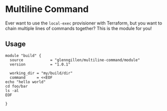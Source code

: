 # Multiline Command

Ever want to use the `local-exec` provisioner with Terraform, but you want 
to chain multiple lines of commands together? This is the module for you!

## Usage

```hcl
module "build" {
  source            = "glenngillen/multiline-command/module"
  version           = "1.0.1"

  working_dir = "my/build/dir"
  command     = <<EOF
echo "hello world"
cd foo/bar
ls -al
EOF

}
```
